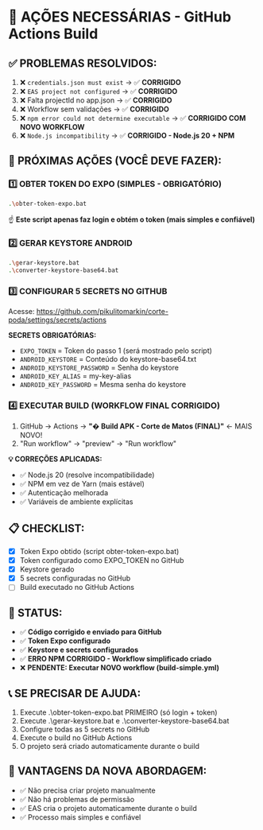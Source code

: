# 🎯 AÇÕES NECESSÁRIAS - GitHub Actions Build

## ✅ PROBLEMAS RESOLVIDOS:
1. ❌ `credentials.json must exist` → ✅ **CORRIGIDO**
2. ❌ `EAS project not configured` → ✅ **CORRIGIDO**
3. ❌ Falta projectId no app.json → ✅ **CORRIGIDO**
4. ❌ Workflow sem validações → ✅ **CORRIGIDO**
5. ❌ `npm error could not determine executable` → ✅ **CORRIGIDO COM NOVO WORKFLOW**
6. ❌ `Node.js incompatibility` → ✅ **CORRIGIDO - Node.js 20 + NPM**

## 🚀 PRÓXIMAS AÇÕES (VOCÊ DEVE FAZER):

### 1️⃣ OBTER TOKEN DO EXPO (SIMPLES - OBRIGATÓRIO)
```bash
.\obter-token-expo.bat
```
☝️ **Este script apenas faz login e obtém o token (mais simples e confiável)**

### 2️⃣ GERAR KEYSTORE ANDROID
```bash
.\gerar-keystore.bat
.\converter-keystore-base64.bat
```

### 3️⃣ CONFIGURAR 5 SECRETS NO GITHUB
Acesse: https://github.com/pikulitomarkin/corte-poda/settings/secrets/actions

**SECRETS OBRIGATÓRIAS:**
- `EXPO_TOKEN` = Token do passo 1 (será mostrado pelo script)
- `ANDROID_KEYSTORE` = Conteúdo do keystore-base64.txt
- `ANDROID_KEYSTORE_PASSWORD` = Senha do keystore
- `ANDROID_KEY_ALIAS` = my-key-alias
- `ANDROID_KEY_PASSWORD` = Mesma senha do keystore

### 4️⃣ EXECUTAR BUILD (WORKFLOW FINAL CORRIGIDO)
1. GitHub → Actions → **"� Build APK - Corte de Matos (FINAL)"** ← MAIS NOVO!
2. "Run workflow" → "preview" → "Run workflow"

**💡 CORREÇÕES APLICADAS:**
- ✅ Node.js 20 (resolve incompatibilidade)
- ✅ NPM em vez de Yarn (mais estável)
- ✅ Autenticação melhorada
- ✅ Variáveis de ambiente explícitas

## 📋 CHECKLIST:
- [x] Token Expo obtido (script obter-token-expo.bat)
- [x] Token configurado como EXPO_TOKEN no GitHub
- [x] Keystore gerado
- [x] 5 secrets configuradas no GitHub
- [ ] Build executado no GitHub Actions

## 🎯 STATUS:
- ✅ **Código corrigido e enviado para GitHub**
- ✅ **Token Expo configurado**
- ✅ **Keystore e secrets configurados**
- ✅ **ERRO NPM CORRIGIDO - Workflow simplificado criado**
- ❌ **PENDENTE: Executar NOVO workflow (build-simple.yml)**

## 📞 SE PRECISAR DE AJUDA:
1. Execute .\obter-token-expo.bat PRIMEIRO (só login + token)
2. Execute .\gerar-keystore.bat e .\converter-keystore-base64.bat
3. Configure todas as 5 secrets no GitHub
4. Execute o build no GitHub Actions
5. O projeto será criado automaticamente durante o build

## 🎯 VANTAGENS DA NOVA ABORDAGEM:
- ✅ Não precisa criar projeto manualmente
- ✅ Não há problemas de permissão
- ✅ EAS cria o projeto automaticamente durante o build
- ✅ Processo mais simples e confiável
